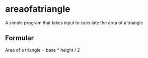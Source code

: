 # areaofatriangle
A simple program that takes input to calculate the area of a triangle 
## Formular
Area of a triangle = base * height / 2 